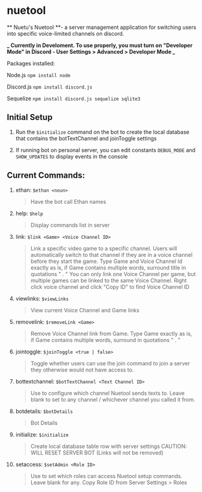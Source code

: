 # nuetool

** Nuetu's Nuetool **- a server management application for switching users into specific voice-limited channels on discord.

**_ Currently in Develoment. To use properly, you must turn on "Developer Mode" in Discord - User Settings > Advanced > Developer Mode _**

Packages installed:

Node.js `npm install node`

Discord.js `npm install discord.js`

Sequelize `npm install discord.js sequelize sqlite3`

## Initial Setup

1. Run the `$initialize` command on the bot to create the local database that contains the botTextChannel and joinToggle settings

2. If running bot on personal server, you can edit constants `DEBUG_MODE` and `SHOW_UPDATES` to display events in the console

## Current Commands:

1. ethan: `$ethan <noun>`
   > Have the bot call Ethan names
2. help: `$help`
   > Display commands list in server
3. link: `$link <Game> <Voice Channel ID>`
   > Link a specific video game to a specific channel.
   > Users will automatically switch to that channel if they are in a voice channel before they start the game.
   > Type Game and Voice Channel Id exactly as is, if Game contains multiple words, surround title in quotations " . "
   > You can only link one Voice Channel per game, but multiple games can be linked to the same Voice Channel.
   > Right click voice channel and click "Copy ID" to find Voice Channel ID
4. viewlinks: `$viewLinks`
   > View current Voice Channel and Game links
5. removelink: `$removeLink <Game>`
   > Remove Voice Channel link from Game.
   > Type Game exactly as is, if Game contains multiple words, surround in quotations " . "
6. jointoggle: `$joinToggle <true | false>`
   > Toggle whether users can use the join command to join a server they otherwise would not have access to.
7. bottextchannel: `$botTextChannel <Text Channel ID>`
   > Use to configure which channel Nuetool sends texts to.
   > Leave blank to set to any channel / whichever channel you called it from.
8. botdetails: `$botDetails`
   > Bot Details
9. initialize: `$initialize`
   > Create local database table row with server settings
   > CAUTION: WILL RESET SERVER BOT (Links will not be removed)
10. setaccess: `$setAdmin <Role ID>`
    > Use to set which roles can access Nuetool setup commands.
    > Leave blank for any.
    > Copy Role ID from Server Settings > Roles
